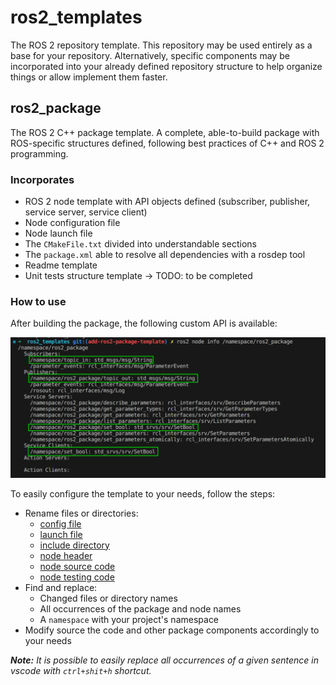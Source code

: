 # ros2_templates

The ROS 2 repository template. This repository may be used entirely as a base for your repository. Alternatively, specific components may be incorporated into your already defined repository structure to help organize things or allow implement them faster.

## ros2_package

The ROS 2 C++ package template. A complete, able-to-build package with ROS-specific structures defined, following best practices of C++ and ROS 2 programming.

### Incorporates

- ROS 2 node template with API objects defined (subscriber, publisher, service server, service client)
- Node configuration file
- Node launch file
- The `CMakeFile.txt` divided into understandable sections
- The `package.xml` able to resolve all dependencies with a rosdep tool
- Readme template
- Unit tests structure template -> TODO: to be completed

### How to use

After building the package, the following custom API is available:

![Node API](./images/Screenshot%20from%202023-11-19%2018-03-15.png)

To easily configure the template to your needs, follow the steps:

- Rename files or directories:
  - [config file](./ros2_package/config/ros2_package.yaml)
  - [launch file](./ros2_package/launch/ros2_package.launch.py)
  - [include directory](./ros2_package/include/ros2_package/)
  - [node header](./ros2_package/include/ros2_package/ros2_package_node.hpp)
  - [node source code](./ros2_package/src/ros2_package_node.cpp)
  - [node testing code](./ros2_package/test/ros2_package_node_test.cpp)
- Find and replace:
  - Changed files or directory names
  - All occurrences of the package and node names
  - A `namespace` with your project's namespace
- Modify source the code and other package components accordingly to your needs

_**Note:** It is possible to easily replace all occurrences of a given sentence in vscode with `ctrl+shit+h` shortcut._

